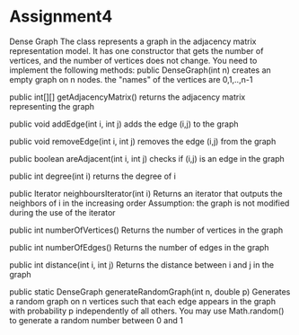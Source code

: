 # Assignment4
Dense Graph
The class represents a graph in the adjacency matrix representation model. It has one constructor
that gets the number of vertices, and the number of vertices does not change.
You need to implement the following methods:
public DenseGraph(int n)
creates an empty graph on n nodes.
the "names" of the vertices are 0,1,..,n-1

public int[][] getAdjacencyMatrix()
returns the adjacency matrix representing the graph

public void addEdge(int i, int j)
adds the edge (i,j) to the graph

public void removeEdge(int i, int j)
removes the edge (i,j) from the graph

public boolean areAdjacent(int i, int j)
checks if (i,j) is an edge in the graph

public int degree(int i)
returns the degree of i

public Iterator<Integer> neighboursIterator(int i)
Returns an iterator that outputs the neighbors of i in the increasing order
Assumption: the graph is not modified during the use of the iterator
  
public int numberOfVertices()
Returns the number of vertices in the graph
  
public int numberOfEdges()
Returns the number of edges in the graph
  
public int distance(int i, int j)
Returns the distance between i and j in the graph
  
public static DenseGraph generateRandomGraph(int n, double p)
Generates a random graph on n vertices such that each edge appears in the graph
with probability p independently of all others.
You may use Math.random() to generate a random number between 0 and 1
